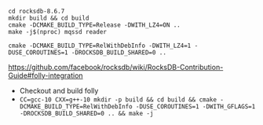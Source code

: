 ```
cd rocksdb-8.6.7
mkdir build && cd build
cmake -DCMAKE_BUILD_TYPE=Release -DWITH_LZ4=ON ..
make -j$(nproc) mqssd reader
```

`cmake -DCMAKE_BUILD_TYPE=RelWithDebInfo -DWITH_LZ4=1 -DUSE_COROUTINES=1 -DROCKSDB_BUILD_SHARED=0 ..`

https://github.com/facebook/rocksdb/wiki/RocksDB-Contribution-Guide#folly-integration

- Checkout and build folly
-  `CC=gcc-10 CXX=g++-10 mkdir -p build && cd build && cmake -DCMAKE_BUILD_TYPE=RelWithDebInfo -DUSE_COROUTINES=1 -DWITH_GFLAGS=1 -DROCKSDB_BUILD_SHARED=0 .. && make -j`
